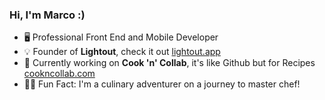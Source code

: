 ### Hi, I'm Marco :)

- 🖥️ Professional Front End and Mobile Developer
- 💡 Founder of **Lightout**, check it out [lightout.app](https://www.lightout.app/)
- 🍳 Currently working on **Cook 'n' Collab**, it's like Github but for Recipes [cookncollab.com](http://cookncollab.com/)
- 👨‍🍳 Fun Fact: I'm a culinary adventurer on a journey to master chef!
